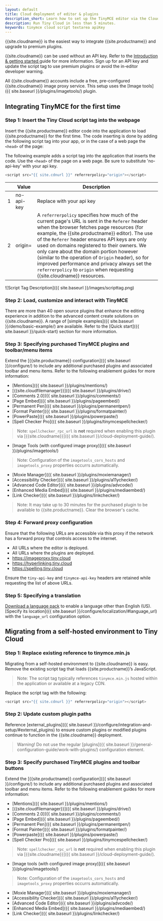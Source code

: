 ```yaml
---
layout: default
title: Cloud deployment of editor & plugins
description_short: Learn how to set up the TinyMCE editor via the Cloud or migrate from a self-hosted environment.
description: Run Tiny Cloud in less than 5 minutes.
keywords: tinymce cloud script textarea apiKey
---
```


{{site.cloudname}} is the easiest way to integrate {{site.productname}} and upgrade to premium plugins.

{{site.cloudname}} can be used without an API key. Refer to the [Introduction & getting started ]({{site.baseurl}}/general-configuration-guide) guide for more information. Sign up for an API key and update the script tag to use premium plugins or avoid the in-editor developer warning.

All {{site.cloudname}} accounts include a free, pre-configured {{site.cloudname}} image proxy service. This setup uses the [Image tools]({{  site.baseurl }}/plugins/imagetools/) plugin.

## Integrating TinyMCE for the first time

### Step 1: Insert the Tiny Cloud script tag into the webpage

Insert the {{site.productname}} editor code into the application to load {{site.productname}} for the first time. The code inserting is done by adding the following script tag into your app, or in the case of a web page the `<head>` of the page:

The following example adds a script tag into the application that inserts the code. Use the `<head>` of the page on a web page. Be sure to substitute 'no-api-key' with your api key.

```js
<script src="{{ site.cdnurl }}" referrerpolicy="origin"></script>
```

||Value|Description|
|---|---|---|
|1|no-api-key|Replace with your api key|
|2|origin=|A `referrerpolicy` specifies how much of the current page's URL is sent in the `Referer` header when the browser fetches page resources (for example, the {{site.productname}} editor). The use of the `Referer` header ensures API keys are only used on domains registered to their owners. We only care about the domain portion however (similar to the operation of `Origin` header), so for improved performance and privacy always set the `referrerpolicy` to `origin` when requesting {{site.cloudname}} resources.|



![Script Tag Description]({{ site.baseurl }}/images/scripttag.png)


### Step 2: Load, customize and interact with TinyMCE

There are more than 40 open source plugins that enhance the editing experience in addition to the advanced content create solutions on {{site.cloudname}}. A range of [simple examples]({{ site.baseurl }}/demo/basic-example/) are available. Refer to the [Quick start]({{ site.baseurl }}/quick-start) section for more information.

### Step 3: Specifying purchased TinyMCE plugins and toolbar/menu items

Extend the [{{site.productname}} configuration]({{ site.baseurl }}/configure/) to include any additional purchased plugins and associated toolbar and menu items. Refer to the following enablement guides for more information:

* [Mentions]({{ site.baseurl }}/plugins/mentions/)
* [{{site.cloudfilemanager}}]({{ site.baseurl }}/plugins/drive/)
* [Comments 2.0]({{ site.baseurl }}/plugins/comments/)
* [Page Embed]({{ site.baseurl }}/plugins/pageembed/)
* [Permanent Pen]({{ site.baseurl }}/plugins/permanentpen/)
* [Format Painter]({{ site.baseurl }}/plugins/formatpainter/)
* [PowerPaste]({{ site.baseurl }}/plugins/powerpaste/)
* [Spell Checker Pro]({{ site.baseurl }}/plugins/tinymcespellchecker/)

> Note: `spellchecker_rpc_url` is **not** required when enabling this plugin via [{{site.cloudname}}]({{ site.baseurl }}/cloud-deployment-guide/).

* [Image Tools (with configured image proxy)]({{ site.baseurl }}/plugins/imagetools/)

> Note: Configuration of the `imagetools_cors_hosts` and `imagetools_proxy` properties occurrs automatically.

* [Moxie Manager]({{ site.baseurl }}/plugins/moxiemanager/)
* [Accessibility Checker]({{ site.baseurl }}/plugins/a11ychecker/)
* [Advanced Code Editor]({{ site.baseurl }}/plugins/advcode/)
* [Enhanced Media Embed]({{ site.baseurl }}/plugins/mediaembed/)
* [Link Checker]({{ site.baseurl }}/plugins/linkchecker/)

> Note: It may take up to 30 minutes for the purchased plugin to be available to {{site.productname}}. Clear the browser's cache.

### Step 4: Forward proxy configuration
Ensure that the following URLs are accessible via this proxy if the network has a forward proxy that controls access to the internet.

* All URLs where the editor is deployed.
* All URLs where the plugins are deployed.
* https://imageproxy.tiny.cloud
* https://hyperlinking.tiny.cloud
* https://spelling.tiny.cloud

Ensure the `tiny-api-key` and `tinymce-api-key` headers are retained while requesting the list of above URLs.

### Step 5: Specifying a translation
[Download a language pack]({{site.gettiny}}/language-packages/) to enable a language other than English (US). [Specify its location]({{ site.baseurl }}/configure/localization/#language_url) with the `language_url` configuration option.

## Migrating from a self-hosted environment to Tiny Cloud

### Step 1: Replace existing reference to tinymce.min.js

Migrating from a self-hosted environment to {{site.cloudname}} is easy. Remove the existing script tag that loads {{site.productname}}’s JavaScript.

> Note: The script tag typically references `tinymce.min.js` hosted within the application or available at a legacy CDN.

Replace the script tag with the following:

```js
<script src="{{ site.cdnurl }}" referrerpolicy="origin"></script>
```

### Step 2: Update custom plugin paths

Reference [external_plugins]({{ site.baseurl }}/configure/integration-and-setup/#external_plugins) to ensure custom plugins or modified plugins continue to function in the {{site.cloudname}} deployment.

> Warning! Do not use the regular [plugins]({{ site.baseurl }}/general-configuration-guide/work-with-plugins/) configuration element.

### Step 3: Specify purchased TinyMCE plugins and toolbar buttons

Extend the [{{site.productname}} configuration]({{ site.baseurl }}/configure/) to include any additional purchased plugins and associated toolbar and menu items. Refer to the following enablement guides for more information:

* [Mentions]({{ site.baseurl }}/plugins/mentions/)
* [{{site.cloudfilemanager}}]({{ site.baseurl }}/plugins/drive/)
* [Comments 2.0]({{ site.baseurl }}/plugins/comments/)
* [Page Embed]({{ site.baseurl }}/plugins/pageembed/)
* [Permanent Pen]({{ site.baseurl }}/plugins/permanentpen/)
* [Format Painter]({{ site.baseurl }}/plugins/formatpainter/)
* [Powerpaste]({{ site.baseurl }}/plugins/powerpaste/)
* [Spell Checker Pro]({{ site.baseurl }}/plugins/tinymcespellchecker/)

> Note: `spellchecker_rpc_url` is **not** required when enabling this plugin via [{{site.cloudname}}]({{ site.baseurl }}/cloud-deployment-guide/).

* [Image tools (with configured image proxy)]({{ site.baseurl }}/plugins/imagetools/)

> Note: Configuration of the `imagetools_cors_hosts` and `imagetools_proxy` properties occurrs automatically.

* [Moxie Manager]({{ site.baseurl }}/plugins/moxiemanager/)
* [Accessibility Checker]({{ site.baseurl }}/plugins/a11ychecker/)
* [Advanced Code Editor]({{ site.baseurl }}/plugins/advcode/)
* [Enhanced Media Embed]({{ site.baseurl }}/plugins/mediaembed/)
* [Link Checker]({{ site.baseurl }}/plugins/linkchecker/)
